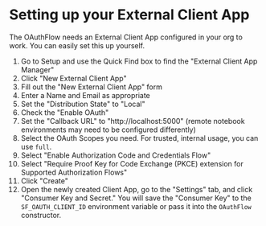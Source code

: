 # Setting up your External Client App

The OAuthFlow needs an External Client App configured in your org to work. You can easily set this up yourself.

1. Go to Setup and use the Quick Find box to find the "External Client App Manager"
2. Click "New External Client App"
3. Fill out the "New External Client App" form
  1. Enter a Name and Email as appropriate
  2. Set the "Distribution State" to "Local"
  3. Check the "Enable OAuth"
  4. Set the "Callback URL" to "http://localhost:5000" (remote notebook environments may need to be configured differently)
  5. Select the OAuth Scopes you need. For trusted, internal usage, you can use `full`.
  6. Select "Enable Authorization Code and Credentials Flow"
  7. Select "Require Proof Key for Code Exchange (PKCE) extension for Supported Authorization Flows"
  8. Click "Create"
4. Open the newly created Client App, go to the "Settings" tab, and click "Consumer Key and Secret." You will save the "Consumer Key" to the `SF_OAUTH_CLIENT_ID` environment variable or pass it into the `OAuthFlow` constructor.